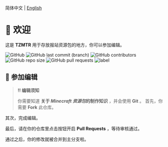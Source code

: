 简体中文 | [English](https://github.com/cake-mc/Resources-Parks-TZMTR/blob/record/README-en.md)
# 👏 欢迎
这是 **TZMTR** 用于存放报站资源包的地方，你可以参加编辑。

![GitHub](https://img.shields.io/github/license/cake-mc/Resource-Packs-TZMTR?label=%E5%BC%80%E6%BA%90%E5%8D%8F%E8%AE%AE&style=flat-square) ![GitHub last commit (branch)](https://img.shields.io/github/last-commit/cake-mc/Resource-Packs-TZMTR/record?label=%E6%9C%80%E5%90%8E%E6%9B%B4%E6%96%B0&style=flat-square) ![GitHub contributors](https://img.shields.io/github/contributors/cake-mc/Resource-Packs-TZMTR?label=%E8%B4%A1%E7%8C%AE%E8%80%85&style=flat-square) ![GitHub repo size](https://img.shields.io/github/repo-size/cake-mc/Resource-Packs-TZMTR?label=%E5%AD%98%E5%82%A8%E5%BA%93%E5%A4%A7%E5%B0%8F&style=flat-square) ![GitHub pull requests](https://img.shields.io/github/issues-pr-raw/cake-mc/Resource-Packs-TZMTR?label=%E5%90%88%E5%B9%B6%E8%AF%B7%E6%B1%82%20%E6%95%B0%E9%87%8F&style=flat-square) ![label](https://img.shields.io/badge/%E8%B5%84%E6%BA%90%E5%8C%85%E5%BB%BA%E8%AE%BE-%E9%9C%80%E8%A6%81%E5%B8%AE%E5%8A%A9-yellow?style=flat-square)
## 👋 参加编辑
> **‼️ 编辑须知**
> 
> 你需要知道 **关于 *Minecraft 资源包*的制作知识** ，并会使用 **Git** 。
首先，你需要 **Fork** 此仓库。

其次，完成编辑。

最后，请在你的仓库里点击按钮开启 **Pull Requests** ，等待审核通过。

通过之后，你的修改就被合并到主分支啦。
